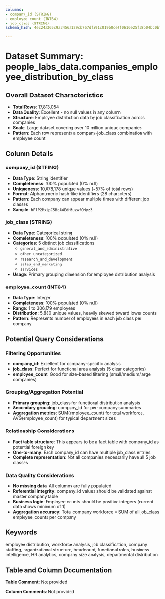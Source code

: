 ```yaml
---
columns:
- company_id (STRING)
- employee_count (INT64)
- job_class (STRING)
schema_hash: 4ec24a365c9a3456a129cb767dfa91c019b0ce2f0616e25f58b04bc0bf5e7f13

---
```

# Dataset Summary: people_labs_data.companies_employee_distribution_by_class

## Overall Dataset Characteristics

- **Total Rows**: 17,813,054
- **Data Quality**: Excellent - no null values in any column
- **Structure**: Employee distribution data by job classification across companies
- **Scale**: Large dataset covering over 10 million unique companies
- **Pattern**: Each row represents a company-job_class combination with employee count

## Column Details

### company_id (STRING)
- **Data Type**: String identifier
- **Completeness**: 100% populated (0% null)
- **Uniqueness**: 10,078,178 unique values (~57% of total rows)
- **Format**: Alphanumeric hash-like identifiers (28 characters)
- **Pattern**: Each company can appear multiple times with different job classes
- **Sample**: `hFlP2MxUpC5BcAWEdH3uzwfOMyz3`

### job_class (STRING)
- **Data Type**: Categorical string
- **Completeness**: 100% populated (0% null)
- **Categories**: 5 distinct job classifications
  - `general_and_administrative`
  - `other_uncategorized` 
  - `research_and_development`
  - `sales_and_marketing`
  - `services`
- **Usage**: Primary grouping dimension for employee distribution analysis

### employee_count (INT64)
- **Data Type**: Integer
- **Completeness**: 100% populated (0% null)
- **Range**: 1 to 306,179 employees
- **Distribution**: 5,880 unique values, heavily skewed toward lower counts
- **Pattern**: Represents number of employees in each job class per company

## Potential Query Considerations

### Filtering Opportunities
- **company_id**: Excellent for company-specific analysis
- **job_class**: Perfect for functional area analysis (5 clear categories)
- **employee_count**: Good for size-based filtering (small/medium/large companies)

### Grouping/Aggregation Potential
- **Primary grouping**: job_class for functional distribution analysis
- **Secondary grouping**: company_id for per-company summaries
- **Aggregation metrics**: SUM(employee_count) for total workforce, AVG(employee_count) for typical department sizes

### Relationship Considerations
- **Fact table structure**: This appears to be a fact table with company_id as potential foreign key
- **One-to-many**: Each company_id can have multiple job_class entries
- **Complete representation**: Not all companies necessarily have all 5 job classes

### Data Quality Considerations
- **No missing data**: All columns are fully populated
- **Referential integrity**: company_id values should be validated against master company table
- **Business logic**: Employee counts should be positive integers (current data shows minimum of 1)
- **Aggregation accuracy**: Total company workforce = SUM of all job_class employee_counts per company

## Keywords

employee distribution, workforce analysis, job classification, company staffing, organizational structure, headcount, functional roles, business intelligence, HR analytics, company size analysis, departmental distribution

## Table and Column Documentation

**Table Comment**: Not provided

**Column Comments**: Not provided